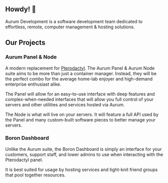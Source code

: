 ## Howdy! 👋

Aurum Development is a software development team dedicated to effortless, remote, computer management & hosting solutions.

## Our Projects

### Aurum Panel & Node
A modern replacement for [Pterodactyl](https://pterodactyl.io/). The Aurum Panel & Aurum Node suite aims to be more than just a container manager. Instead, they will be the perfect combo for the average home-lab enjoyer and high-demand enterprise enthusiast alike.

The Panel will allow for an easy-to-use interface with deep features and complex-when-needed interfaces that will allow you full control of your servers and other utilities and services hosted via Aurum.

The Node is what will live on your servers. It will feature a full API used by the Panel and many custom-built software pieces to better manage your servers.

### Boron Dashboard
Unlike the Aurum suite, the Boron Dashboard is simply an interface for your customers, support staff, and lower admins to use when interacting with the Pterodactyl panel.

It is best suited for usage by hosting services and tight-knit friend groups that pool together resources.

